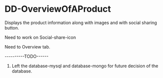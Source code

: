# DD-OverviewOfAProduct
Displays the product information along with images and with social sharing button.

Need to work on Social-share-icon

Need to Overview tab.

----------TODO------

1. Left the database-mysql and database-mongo for future decision of the database.

